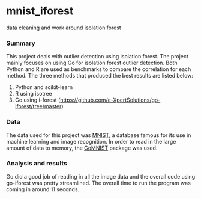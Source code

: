 # mnist_iforest
data cleaning and work around isolation forest

### Summary

This project deals with outlier detection using isolation forest. The project mainly focuses on using Go for isolation forest outlier detection. Both Python and R are used as benchmarks to compare the correlation for each method. The three methods that produced the best results are listed below:
1. Python and scikit-learn
2. R using isotree
3. Go using i-forest (https://github.com/e-XpertSolutions/go-iforest/tree/master)

### Data
The data used for this project was [MNIST](https://en.wikipedia.org/wiki/MNIST_database), a database famous for its use in machine learning and image recognition. In order to read in the large amount of data to memory, the [GoMNIST](https://github.com/petar/GoMNIST) package was used. 

### Analysis and results
Go did a good job of reading in all the image data and the overall code using go-iforest was pretty streamlined. The overall time to run the program was coming in around 11 seconds. 
